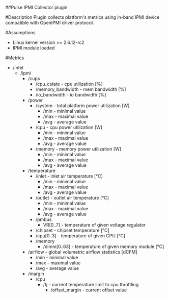 ##Pulse IPMI Collector plugin
<!---
http://www.apache.org/licenses/LICENSE-2.0.txt


Copyright 2015 Intel Corporation

Licensed under the Apache License, Version 2.0 (the "License");
you may not use this file except in compliance with the License.
You may obtain a copy of the License at

    http://www.apache.org/licenses/LICENSE-2.0

Unless required by applicable law or agreed to in writing, software
distributed under the License is distributed on an "AS IS" BASIS,
WITHOUT WARRANTIES OR CONDITIONS OF ANY KIND, either express or implied.
See the License for the specific language governing permissions and
limitations under the License.
-->

#Description
Plugin collects platform's metrics using in-band IPMI device compatible with OpenIPMI driver protocol.

#Assumptions
* Linux kernel version >= 2.6.12-rc2
* IPMI module loaded

#Metrics
 - /intel
	 - /ipmi
		 - /cups
			 - /cpu_cstate - cpu utilization [%]
			 - /memory_bandwidth - mem bandwidth [%]
			 - /io_bandwidth - io bandwidth [%]
		 - /power
			 - /system - total platform power utilization [W]
				 - /min - minimal value
				 - /max - maximal value
				 - /avg - average value
			 - /cpu - cpu power utilization [W]
				 - /min - minimal value
				 - /max - maximal value
				 - /avg - average value
			 - /memory - memory power utilization [W]
				 - /min - minimal value
				 - /max - maximal value
				 - /avg - average value
		 - /temperature
			 - /inlet - inlet air temperature  [℃]
				 - /min - minimal value
				 - /max - maximal value
				 - /avg - average value
			 - /outlet - outlet air temperature  [℃]
				 - /min - minimal value
				 - /max - maximal value
				 - /avg - average value
			 - /pmbus
				 - VR[0..7] - temperature of given voltage regulator
			 - /chipset - chipset temperature  [℃]
			 - /cpu[0..3] - temperature of given CPU [℃]
			 - /memory
				 - /dimm[0..63] - temperature of given memory module [℃]
		 - /airflow - global volumetric airflow statistics [dCFM]
			 - /min - minimal value
			 - /max - maximal value
			 - /avg - average value
		 - /margin
			 - /cpu
				 - /tj - current temperature limit to cpu throttling
					 - /offset_margin - current offset value
